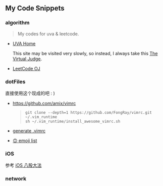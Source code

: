 ## My Code Snippets
### algorithm
> My codes for uva & leetcode.
 * [UVA Home](https://uva.onlinejudge.org/)

   This site may be visited very slowly, so instead, I always take this
   [The Virtual Judge](http://acm.hust.edu.cn/vjudge/problem/toListProblem.action#OJId=UVA&probNum=&title=&source=).

 * [LeetCode OJ](https://leetcode.com/problemset/algorithms/ "LeetCode OJ")

### dotFiles

直接使用这个现成的吧 : )

* https://github.com/amix/vimrc

  > ```
  > git clone --depth=1 https://github.com/FongRay/vimrc.git ~/.vim_runtime
  > sh ~/.vim_runtime/install_awesome_vimrc.sh
  > ```


* [generate .vimrc](http://www.vim-bootstrap.com/)

* [🙃 emoji list](./dotfiles/emoji-list.md)

### iOS

参考 [iOS 八股大法](https://github.com/ryderfang/iOSBagu)

### network
